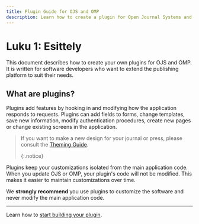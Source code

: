 ```yaml
---
title: Plugin Guide for OJS and OMP
description: Learn how to create a plugin for Open Journal Systems and Open Monograph Press, to customize almost anything about the application to suit your needs.
---
```


# Luku 1: Esittely

This document describes how to create your own plugins for OJS and OMP. It is written for software developers who want to extend the publishing platform to suit their needs.

## What are plugins?

Plugins add features by hooking in and modifying how the application responds to requests. Plugins can add fields to forms, change templates, save new information, modify authentication procedures, create new pages or change existing screens in the application.

> If you want to make a new design for your journal or press, please consult the [Theming Guide](/pkp-theming-guide/en). 
> 
> {:.notice}

Plugins keep your customizations isolated from the main application code. When you update OJS or OMP, your plugin's code will not be modified. This makes it easier to maintain customizations over time.

We **strongly recommend** you use plugins to customize the software and never modify the main application code.

---

Learn how to [start building your plugin](getting-started).
